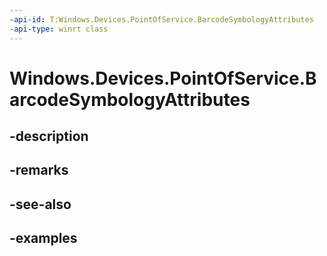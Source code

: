 ```yaml
---
-api-id: T:Windows.Devices.PointOfService.BarcodeSymbologyAttributes
-api-type: winrt class
---
```


<!-- Class syntax.
public class BarcodeSymbologyAttributes 
-->

# Windows.Devices.PointOfService.BarcodeSymbologyAttributes

## -description

## -remarks

## -see-also

## -examples

